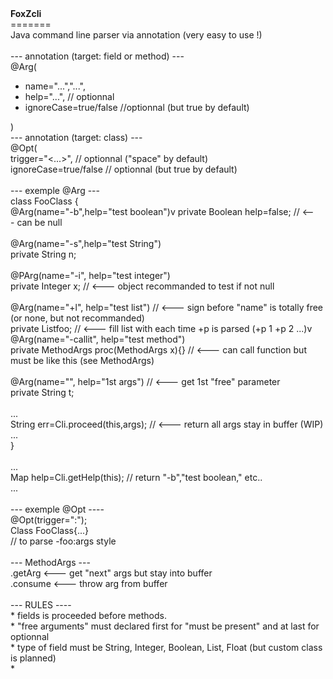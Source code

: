 <html>
<b>FoxZcli</b><br>
=======<br>
Java command line parser via annotation (very easy to use !)<br><br>
--- annotation (target: field or method) --- <br>
@Arg(<ul>
    <li>name="...","...",</li>
    <li>help="...", // optionnal</li>
    <li>ignoreCase=true/false //optionnal (but true by default)</li>
</ul>)<br>
--- annotation (target: class) --- <br>
@Opt(<br>
  trigger="<...>", // optionnal ("space" by default)<br>
  ignoreCase=true/false // optionnal (but true by default)<br>
<br>
--- exemple @Arg ---<br>
class FooClass {<br>
  @Arg(name="-b",help="test boolean")v
  private Boolean help=false; // <--- can be null<br>
  <br>
  @Arg(name="-s",help="test String")<br>
  private String n;<br>
  <br>
  @PArg(name="-i", help="test integer")<br>
  private Integer x;   // <--- object recommanded to test if not null<br>
  <br>
  @Arg(name="+l", help="test list") // <--- sign before "name" is totally free (or none, but not recommanded)<br>
  private List<String>foo; // <--- fill list with each time +p is parsed (+p 1 +p 2 ...)v
  <br>
  @Arg(name="-callit", help="test method") <br>
  private MethodArgs proc(MethodArgs x){} // <--- can call function but must be like this (see MethodArgs)<br>
  <br>
  @Arg(name="", help="1st args") // <--- get 1st "free" parameter<br>
  private String t;<br>
  <br>
  ...<br>
  String err=Cli.proceed(this,args); // <--- return all args stay in buffer (WIP)<br>
  ...<br>
}<br>
<br>
...<br>
Map<String, String> help=Cli.getHelp(this); // return "-b","test boolean," etc..<br>
...<br>
<br>
--- exemple @Opt ----<br>
@Opt(trigger=":");<br>
Class FooClass{...}<br>
// to parse -foo:args style<br>
<br>
--- MethodArgs ---<br>
.getArg <--- get "next" args but stay into buffer <br>
.consume <--- throw arg from buffer<br>
<br>
--- RULES ----<br>
* fields is proceeded before methods.<br>
* "free arguments" must declared first for "must be present" and at last for optionnal<br>
* type of field must be String, Integer, Boolean, List, Float (but custom class is planned)<br>
* </html>
